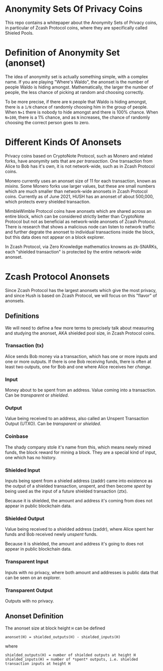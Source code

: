 # Anonymity Sets Of Privacy Coins

This repo contains a whitepaper about the Anonymity Sets of Privacy coins, in particular of Zcash Protocol coins, where they are specifically called Shieled Pools.

# Definition of Anonymity Set (anonset)

The idea of anonymity set is actually something simple, with a complex name. If you are playing "Where's Waldo", the anonset is the number of people Waldo is hiding amongst. Mathematically, the larger the number of people, the less chance of picking at random and choosing correctly.

To be more precise, if there are `N` people that Waldo is hiding amongst, there is a `1/N` chance of randomly choosing him in the group of people. When `N=1` there is nobody to hide amongst and there is 100% chance. When `N=100`, there is a 1% chance, and as `N` increases, the chance of randomly choosing the correct person goes to zero.

# Different Kinds Of Anonsets

Privacy coins based on CryptoNote Protocol, such as Monero and related forks, have anonymity sets that are *per transaction*. One transaction from Alice to Bob has it's own, it is not network-wide, such as in Zcash Protocol coins.

Monero currently uses an anonset size of 11 for each transaction, known as *mixins*. Some Monero forks use larger values, but these are small numbers which are much smaller than network-wide anonsets in Zcash Protocol coins. Currently as of June 2021, HUSH has an anonset of about 500,000, which protects every shielded transaction.

MimbleWimble Protocol coins have anonsets which are shared across an entire block, which can be considered strictly better than CryptoNote Protocol but not as beneficial as network-wide anonsets of Zcash Protocol. There is research that shows a malicious node can listen to network traffic and further degrate the anonset to individual transactions inside the block, but this data does not appear on a block explorer.

In Zcash Protocol, via Zero Knowledge mathematics knowns as zk-SNARKs, each "shielded transaction" is protected by the entire network-wide anonset.

# Zcash Protocol Anonsets

Since Zcash Protocol has the largest anonsets which give the most privacy, and since Hush is based on Zcash Protocol, we will focus on this "flavor" of anonsets.

## Definitions

We will need to define a few more terms to precisely talk about measuring and studying the anonset, AKA shielded pool size, in Zcash Protocol coins.

### Transaction (tx)

Alice sends Bob money via a transaction, which has one or more inputs and one or more outputs. If there is one Bob receiving funds, there is often at least two outputs, one for Bob and one where Alice receives her *change*.

### Input

Money about to be spent from an address. Value coming into a transaction. Can be *transparent* or *shielded*.

### Output

Value being received to an address, also called an Unspent Transaction Output (UTXO). Can be *transparent* or *shielded*.

### Coinbase

The shady company stole it's name from this, which means newly mined funds, the block reward for mining a block. They are a special kind of input, one which has no history.

### Shielded Input

Inputs being spent from a shieled address (zaddr) came into existence as the output of a shielded transaction, unspent, and then become *spent* by being used as the input of a future shielded transaction (ztx).

Because it is shielded, the amount and address it's coming from does not appear in public blockchain data.

### Shielded Output

Value being received to a shielded address (zaddr), where Alice spent her funds and Bob received newly *unspent* funds.

Because it is shielded, the amount and address it's going to does not appear in public blockchain data.

### Transparent Input

Inputs with no privacy, where both amount and addresses is public data that can be seen on an explorer.

### Transparent Output

Outputs with no privacy.


## Anonset Definition

The anonset size at block height `H` can be defined

```
anonset(H) = shielded_outputs(H) - shielded_inputs(H)
```

where

```
shielded_outputs(H) = number of shielded outputs at height H
shielded_inputs(H) = number of *spent* outputs, i.e. shielded transaction inputs at height H
```

